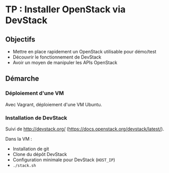 # TP : Installer OpenStack via DevStack

## Objectifs

* Mettre en place rapidement un OpenStack utilisable pour démo/test
* Découvrir le fonctionnement de DevStack
* Avoir un moyen de manipuler les APIs OpenStack

## Démarche

### Déploiement d'une VM

Avec Vagrant, déploiement d'une VM Ubuntu.

### Installation de DevStack

Suivi de <http://devstack.org/> (<https://docs.openstack.org/devstack/latest/>).

Dans la VM :

* Installation de git
* Clone du dépôt DevStack
* Configuration minimale pour DevStack (`HOST_IP`)
* `./stack.sh`

